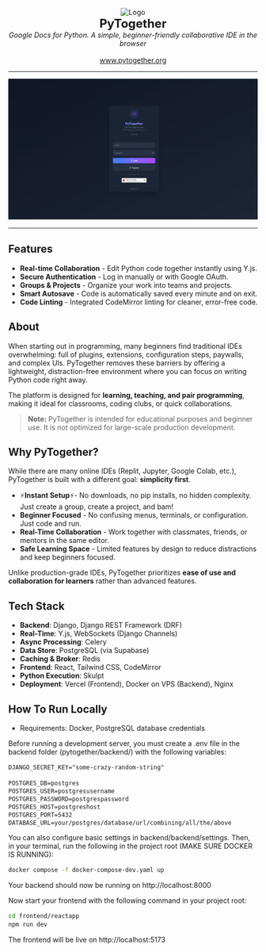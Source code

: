 ﻿<p align="center">
  <img src="https://www.pytogether.org/pytog.png" alt="Logo" width="150"><br>
  <strong style="font-size: 24px;">PyTogether</strong><br>
  <em>Google Docs for Python. A simple, beginner-friendly collaborative IDE in the browser</em>
  <br>
  <br>
  <a href="https://www.pytogether.org">www.pytogether.org</a>
</p>

----

<p align="center">
  <img src="docs/demo.gif" alt="Demo" width="600">
</p>

----

## Features
- **Real-time Collaboration** - Edit Python code together instantly using Y.js.  
- **Secure Authentication** - Log in manually or with Google OAuth.  
- **Groups & Projects** - Organize your work into teams and projects.  
- **Smart Autosave** - Code is automatically saved every minute and on exit.  
- **Code Linting** - Integrated CodeMirror linting for cleaner, error-free code.  

## About
When starting out in programming, many beginners find traditional IDEs overwhelming: full of plugins, extensions, configuration steps, paywalls, and complex UIs. PyTogether removes these barriers by offering a lightweight, distraction-free environment where you can focus on writing Python code right away.  

The platform is designed for **learning, teaching, and pair programming**, making it ideal for classrooms, coding clubs, or quick collaborations.  

> **Note:** PyTogether is intended for educational purposes and beginner use. It is *not* optimized for large-scale production development.

## Why PyTogether?  

While there are many online IDEs (Replit, Jupyter, Google Colab, etc.), PyTogether is built with a different goal: **simplicity first**.  

- ⚡**Instant Setup**⚡- No downloads, no pip installs, no hidden complexity. Just create a group, create a project, and bam!
- **Beginner Focused** - No confusing menus, terminals, or configuration. Just code and run.  
- **Real-Time Collaboration** - Work together with classmates, friends, or mentors in the same editor.  
- **Safe Learning Space** - Limited features by design to reduce distractions and keep beginners focused.  

Unlike production-grade IDEs, PyTogether prioritizes **ease of use and collaboration for learners** rather than advanced features.

## Tech Stack
- **Backend**: Django, Django REST Framework (DRF)
- **Real-Time**: Y.js, WebSockets (Django Channels)
- **Async Processing**: Celery
- **Data Store**: PostgreSQL (via Supabase)
- **Caching & Broker**: Redis
- **Frontend**: React, Tailwind CSS, CodeMirror
- **Python Execution**: Skulpt
- **Deployment**: Vercel (Frontend), Docker on VPS (Backend), Nginx

## How To Run Locally
- Requirements: Docker, PostgreSQL database credentials

Before running a development server, you must create a .env file in the backend folder (pytogether/backend/) with the following variables:

```env
DJANGO_SECRET_KEY="some-crazy-random-string"

POSTGRES_DB=postgres
POSTGRES_USER=postgresusername
POSTGRES_PASSWORD=postgrespassword
POSTGRES_HOST=postgreshost
POSTGRES_PORT=5432
DATABASE_URL=your/postgres/database/url/combining/all/the/above
```
You can also configure basic settings in backend/backend/settings.
Then, in your terminal, run the following in the project root (MAKE SURE DOCKER IS RUNNING):
```bash
docker compose -f docker-compose-dev.yaml up
```
Your backend should now be running on http://localhost:8000

Now start your frontend with the following command in your project root:
```bash
cd frontend/reactapp
npm run dev
```
The frontend will be live on http://localhost:5173





